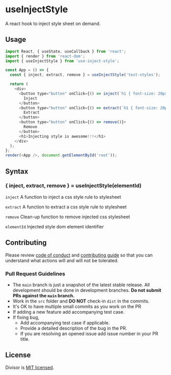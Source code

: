 # useInjectStyle

A react hook to inject style sheet on demand.

## Usage

```javascript
import React, { useState, useCallback } from 'react';
import { render } from 'react-dom';
import { useInjectStyle } from 'use-inject-style';

const App = () => {
  const { inject, extract, remove } = useInjectStyle('test-styles');

  return (
    <div>
      <button type="button" onClick={() => inject(`h1 { font-size: 20px; }`)}>
        Inject
      </button>
      <button type="button" onClick={() => extract(`h1 { font-size: 20px; }`)}>
        Extract
      </button>
      <button type="button" onClick={() => remove()}>
        Remove
      </button>
      <h1>Injecting style is awesome!!!</h1>
    </div>
  );
};
render(<App />, document.getElementById('root'));
```

## Syntax

### { inject, extract, remove } = useInjectStyle(elementId)

`inject`
A function to inject a css style rule to stylesheet

`extract`
A function to extract a css style rule to stylesheet

`remove`
Clean-up function to remove injected css stylesheet

`elementId`
Injected style dom element identifier

## Contributing

Please review [code of conduct](.github/CODE_OF_CONDUCT.md) and [contributing guide](.github/CONTRIBUTING.md) so that you can understand what actions will and will not be tolerated.

### Pull Request Guidelines

- The `main` branch is just a snapshot of the latest stable release. All development should be done in development branches. **Do not submit PRs against the `main` branch.**
- Work in the `src` folder and **DO NOT** check-in `dist` in the commits.
- It's OK to have multiple small commits as you work on the PR
- If adding a new feature add accompanying test case.
- If fixing bug,
  - Add accompanying test case if applicable.
  - Provide a detailed description of the bug in the PR.
  - If you are resolving an opened issue add issue number in your PR title.

## License

Divisor is [MIT licensed](./LICENSE).
